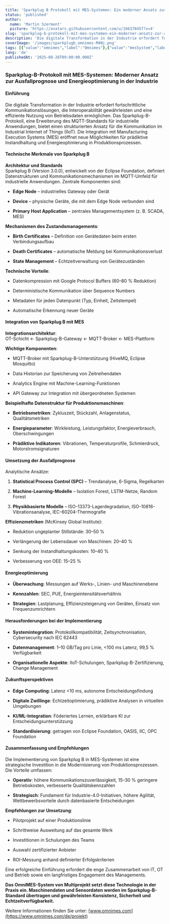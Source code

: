 ```yaml
---
title: 'Sparkplug B Protokoll mit MES-Systemen: Ein moderner Ansatz zur Ausfallvorhersage und Energieoptimierung in der Industrie'
status: 'published'
author:
  name: 'Martin Szerment'
  picture: 'https://avatars.githubusercontent.com/u/166378457?v=4'
slug: 'sparkplug-b-protokoll-mit-mes-systemen-ein-moderner-ansatz-zur-ausfallvorhersage-und-energieoptimierung-in-der-industrie'
description: 'Die digitale Transformation in der Industrie erfordert fortschrittliche Kommunikationslösungen, die Interoperabilität gewährleisten und eine effiziente Nutzung von Betriebsdaten ermöglichen. Das Sparkplug-B-Protokoll, eine Erweiterung des MQTT-Standards für industrielle Anwendungen, bietet einen strukturierten Ansatz für die Kommunikation im Industrial Internet of Things (IIoT). Die Integration mit Manufacturing Execution Systems (MES) eröffnet neue Möglichkeiten für prädiktive Instandhaltung und Energieoptimierung in Produktionsprozessen.'
coverImage: '/images/sparkplugb_omnimes-M4Nj.png'
tags: [{"value":"omnimes","label":"Omnimes"},{"value":"mesSystem","label":"MES system"},{"value":"sparkplugB","label":"Sparkplug B"},{"value":"mqtt","label":"MQTT"}]
lang: 'de'
publishedAt: '2025-08-26T09:00:00.000Z'
---
```


### Sparkplug-B-Protokoll mit MES-Systemen: Moderner Ansatz zur Ausfallprognose und Energieoptimierung in der Industrie

#### Einführung

Die digitale Transformation in der Industrie erfordert fortschrittliche Kommunikationslösungen, die Interoperabilität gewährleisten und eine effiziente Nutzung von Betriebsdaten ermöglichen. Das Sparkplug-B-Protokoll, eine Erweiterung des MQTT-Standards für industrielle Anwendungen, bietet einen strukturierten Ansatz für die Kommunikation im Industrial Internet of Things (IIoT). Die Integration mit Manufacturing Execution Systems (MES) eröffnet neue Möglichkeiten für prädiktive Instandhaltung und Energieoptimierung in Produktionsprozessen.

#### Technische Merkmale von Sparkplug B

**Architektur und Standards**\
Sparkplug B (Version 3.0.0), entwickelt von der Eclipse Foundation, definiert Datenstrukturen und Kommunikationsmechanismen im MQTT-Umfeld für industrielle Anwendungen. Zentrale Komponenten sind:

- **Edge Node** – industrielles Gateway oder Gerät

- **Device** – physische Geräte, die mit dem Edge Node verbunden sind

- **Primary Host Application** – zentrales Managementsystem (z. B. SCADA, MES)

**Mechanismen des Zustandsmanagements**:

- **Birth Certificates** – Definition von Gerätedaten beim ersten Verbindungsaufbau

- **Death Certificates** – automatische Meldung bei Kommunikationsverlust

- **State Management** – Echtzeitverwaltung von Gerätezuständen

**Technische Vorteile**:

- Datenkompression mit Google Protocol Buffers (60–80 % Reduktion)

- Deterministische Kommunikation über Sequence Numbers

- Metadaten für jeden Datenpunkt (Typ, Einheit, Zeitstempel)

- Automatische Erkennung neuer Geräte

#### Integration von Sparkplug B mit MES

**Integrationsarchitektur**:\
OT-Schicht ← Sparkplug-B-Gateway ← MQTT-Broker ← MES-Plattform

**Wichtige Komponenten**:

- MQTT-Broker mit Sparkplug-B-Unterstützung (HiveMQ, Eclipse Mosquitto)

- Data Historian zur Speicherung von Zeitreihendaten

- Analytics Engine mit Machine-Learning-Funktionen

- API Gateway zur Integration mit übergeordneten Systemen

**Beispielhafte Datenstruktur für Produktionsmaschinen**:

- **Betriebsmetriken**: Zykluszeit, Stückzahl, Anlagenstatus, Qualitätsmetriken

- **Energieparameter**: Wirkleistung, Leistungsfaktor, Energieverbrauch, Oberschwingungen

- **Prädiktive Indikatoren**: Vibrationen, Temperaturprofile, Schmierdruck, Motorstromsignaturen

#### Umsetzung der Ausfallprognose

Analytische Ansätze:

1. **Statistical Process Control (SPC)** – Trendanalyse, 6-Sigma, Regelkarten

2. **Machine-Learning-Modelle** – Isolation Forest, LSTM-Netze, Random Forest

3. **Physikbasierte Modelle** – ISO-13373-Lagerdegradation, ISO-10816-Vibrationsanalyse, IEC-60204-Thermografie

**Effizienzmetriken** (McKinsey Global Institute):

- Reduktion ungeplanter Stillstände: 30–50 %

- Verlängerung der Lebensdauer von Maschinen: 20–40 %

- Senkung der Instandhaltungskosten: 10–40 %

- Verbesserung von OEE: 15–25 %

#### Energieoptimierung

- **Überwachung**: Messungen auf Werks-, Linien- und Maschinenebene

- **Kennzahlen**: SEC, PUE, Energieintensitätsverhältnis

- **Strategien**: Lastplanung, Effizienzsteigerung von Geräten, Einsatz von Frequenzumrichtern

#### Herausforderungen bei der Implementierung

- **Systemintegration**: Protokollkompatibilität, Zeitsynchronisation, Cybersecurity nach IEC 62443

- **Datenmanagement**: 1–10 GB/Tag pro Linie, &lt;100 ms Latenz, 99,5 % Verfügbarkeit

- **Organisationelle Aspekte**: IIoT-Schulungen, Sparkplug-B-Zertifizierung, Change Management

#### Zukunftsperspektiven

- **Edge Computing**: Latenz &lt;10 ms, autonome Entscheidungsfindung

- **Digitale Zwillinge**: Echtzeitoptimierung, prädiktive Analysen in virtuellen Umgebungen

- **KI/ML-Integration**: Föderiertes Lernen, erklärbare KI zur Entscheidungsunterstützung

- **Standardisierung**: getragen von Eclipse Foundation, OASIS, IIC, OPC Foundation

#### Zusammenfassung und Empfehlungen

Die Implementierung von Sparkplug B in MES-Systemen ist eine strategische Investition in die Modernisierung von Produktionsprozessen. Die Vorteile umfassen:

- **Operativ**: höhere Kommunikationszuverlässigkeit, 15–30 % geringere Betriebskosten, verbesserte Qualitätskennzahlen

- **Strategisch**: Fundament für Industrie-4.0-Initiativen, höhere Agilität, Wettbewerbsvorteile durch datenbasierte Entscheidungen

**Empfehlungen zur Umsetzung**:

- Pilotprojekt auf einer Produktionslinie

- Schrittweise Ausweitung auf das gesamte Werk

- Investitionen in Schulungen des Teams

- Auswahl zertifizierter Anbieter

- ROI-Messung anhand definierter Erfolgskriterien

Eine erfolgreiche Einführung erfordert die enge Zusammenarbeit von IT, OT und Betrieb sowie ein langfristiges Engagement des Managements.

**Das OmniMES-System von Multiprojekt setzt diese Technologie in der Praxis ein. Maschinendaten und Sensordaten werden im Sparkplug-B-Standard übertragen und gewährleisten Konsistenz, Sicherheit und Echtzeitverfügbarkeit.**

Weitere Informationen finden Sie unter: [www.omnimes.com](https://www.omnimes.com/de/projekt)